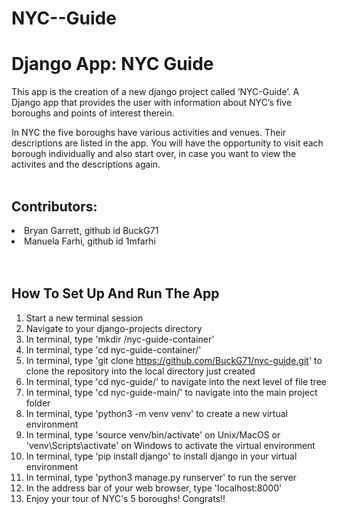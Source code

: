 # NYC--Guide
# **Django App: NYC Guide**
This app is the creation of a new django project called ‘NYC-Guide’.
A Django app that provides the user with information about NYC’s five boroughs and points of interest therein.

In NYC the five boroughs have various activities and venues. Their descriptions are listed in the app. You will have the opportunity to visit each borough individually and also start over, in case you want to view the activites and the descriptions again.  
<br>

## **Contributors:**
<li>Bryan Garrett, github id BuckG71</li>  
<li>Manuela Farhi, github id 1mfarhi</li>  
<br>
<br>

## **How To Set Up And Run The App**

1. Start a new terminal session
2. Navigate to your django-projects directory
3. In terminal, type 'mkdir /nyc-guide-container'
4. In terminal, type 'cd nyc-guide-container/'
5. In terminal, type 'git clone https://github.com/BuckG71/nyc-guide.git' to clone the repository into the local directory just created
6. In terminal, type 'cd nyc-guide/' to navigate into the next level of file tree
7. In terminal, type 'cd nyc-guide-main/' to navigate into the main project folder
8. In terminal, type 'python3 -m venv venv' to create a new virtual environment
9. In terminal, type 'source venv/bin/activate' on Unix/MacOS or 'venv\Scripts\activate' on Windows to activate the virtual environment
10. In terminal, type 'pip install django' to install django in your virtual environment
11. In terminal, type 'python3 manage.py runserver' to run the server
12. In the address bar of your web browser, type 'localhost:8000'
13. Enjoy your tour of NYC's 5 boroughs! Congrats!!










